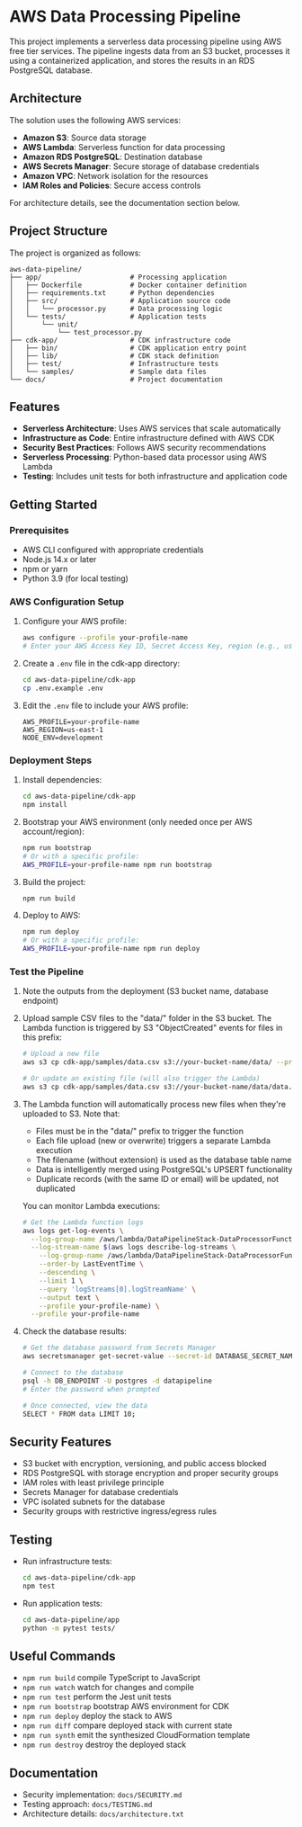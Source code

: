 # AWS Data Processing Pipeline

This project implements a serverless data processing pipeline using AWS free tier services. The pipeline ingests data from an S3 bucket, processes it using a containerized application, and stores the results in an RDS PostgreSQL database.

## Architecture

The solution uses the following AWS services:

- **Amazon S3**: Source data storage
- **AWS Lambda**: Serverless function for data processing
- **Amazon RDS PostgreSQL**: Destination database
- **AWS Secrets Manager**: Secure storage of database credentials
- **Amazon VPC**: Network isolation for the resources
- **IAM Roles and Policies**: Secure access controls

For architecture details, see the documentation section below.

## Project Structure

The project is organized as follows:

```
aws-data-pipeline/
├── app/                      # Processing application
│   ├── Dockerfile            # Docker container definition
│   ├── requirements.txt      # Python dependencies
│   ├── src/                  # Application source code
│   │   └── processor.py      # Data processing logic
│   └── tests/                # Application tests
│       └── unit/
│           └── test_processor.py
├── cdk-app/                  # CDK infrastructure code
│   ├── bin/                  # CDK application entry point
│   ├── lib/                  # CDK stack definition
│   ├── test/                 # Infrastructure tests
│   └── samples/              # Sample data files
└── docs/                     # Project documentation
```

## Features

- **Serverless Architecture**: Uses AWS services that scale automatically
- **Infrastructure as Code**: Entire infrastructure defined with AWS CDK
- **Security Best Practices**: Follows AWS security recommendations
- **Serverless Processing**: Python-based data processor using AWS Lambda
- **Testing**: Includes unit tests for both infrastructure and application code

## Getting Started

### Prerequisites

- AWS CLI configured with appropriate credentials
- Node.js 14.x or later
- npm or yarn
- Python 3.9 (for local testing)

### AWS Configuration Setup

1. Configure your AWS profile:
   ```bash
   aws configure --profile your-profile-name
   # Enter your AWS Access Key ID, Secret Access Key, region (e.g., us-east-1)
   ```

2. Create a `.env` file in the cdk-app directory:
   ```bash
   cd aws-data-pipeline/cdk-app
   cp .env.example .env
   ```

3. Edit the `.env` file to include your AWS profile:
   ```
   AWS_PROFILE=your-profile-name
   AWS_REGION=us-east-1
   NODE_ENV=development
   ```

### Deployment Steps

1. Install dependencies:
   ```bash
   cd aws-data-pipeline/cdk-app
   npm install
   ```

2. Bootstrap your AWS environment (only needed once per AWS account/region):
   ```bash
   npm run bootstrap
   # Or with a specific profile:
   AWS_PROFILE=your-profile-name npm run bootstrap
   ```

3. Build the project:
   ```bash
   npm run build
   ```

4. Deploy to AWS:
   ```bash
   npm run deploy
   # Or with a specific profile:
   AWS_PROFILE=your-profile-name npm run deploy
   ```

### Test the Pipeline

1. Note the outputs from the deployment (S3 bucket name, database endpoint)

2. Upload sample CSV files to the "data/" folder in the S3 bucket. The Lambda function is triggered by S3 "ObjectCreated" events for files in this prefix:
   ```bash
   # Upload a new file
   aws s3 cp cdk-app/samples/data.csv s3://your-bucket-name/data/ --profile your-profile-name
   
   # Or update an existing file (will also trigger the Lambda)
   aws s3 cp cdk-app/samples/data.csv s3://your-bucket-name/data/data.csv --profile your-profile-name
   ```

3. The Lambda function will automatically process new files when they're uploaded to S3. Note that:
   - Files must be in the "data/" prefix to trigger the function
   - Each file upload (new or overwrite) triggers a separate Lambda execution
   - The filename (without extension) is used as the database table name
   - Data is intelligently merged using PostgreSQL's UPSERT functionality
   - Duplicate records (with the same ID or email) will be updated, not duplicated

   You can monitor Lambda executions:
   ```bash
   # Get the Lambda function logs
   aws logs get-log-events \
     --log-group-name /aws/lambda/DataPipelineStack-DataProcessorFunction \
     --log-stream-name $(aws logs describe-log-streams \
       --log-group-name /aws/lambda/DataPipelineStack-DataProcessorFunction \
       --order-by LastEventTime \
       --descending \
       --limit 1 \
       --query 'logStreams[0].logStreamName' \
       --output text \
       --profile your-profile-name) \
     --profile your-profile-name
   ```

4. Check the database results:
   ```bash
   # Get the database password from Secrets Manager
   aws secretsmanager get-secret-value --secret-id DATABASE_SECRET_NAME --query SecretString --output text --profile your-profile-name
   
   # Connect to the database
   psql -h DB_ENDPOINT -U postgres -d datapipeline
   # Enter the password when prompted
   
   # Once connected, view the data
   SELECT * FROM data LIMIT 10;
   ```

## Security Features

- S3 bucket with encryption, versioning, and public access blocked
- RDS PostgreSQL with storage encryption and proper security groups
- IAM roles with least privilege principle
- Secrets Manager for database credentials
- VPC isolated subnets for the database
- Security groups with restrictive ingress/egress rules

## Testing

- Run infrastructure tests:
  ```bash
  cd aws-data-pipeline/cdk-app
  npm test
  ```
- Run application tests:
  ```bash
  cd aws-data-pipeline/app
  python -m pytest tests/
  ```

## Useful Commands

* `npm run build`     compile TypeScript to JavaScript
* `npm run watch`     watch for changes and compile
* `npm run test`      perform the Jest unit tests
* `npm run bootstrap` bootstrap AWS environment for CDK
* `npm run deploy`    deploy the stack to AWS
* `npm run diff`      compare deployed stack with current state
* `npm run synth`     emit the synthesized CloudFormation template
* `npm run destroy`   destroy the deployed stack

## Documentation

- Security implementation: `docs/SECURITY.md`
- Testing approach: `docs/TESTING.md`
- Architecture details: `docs/architecture.txt`

